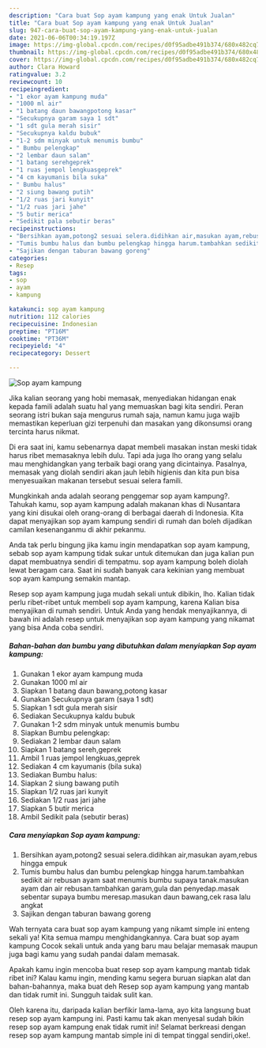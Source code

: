 ```yaml
---
description: "Cara buat Sop ayam kampung yang enak Untuk Jualan"
title: "Cara buat Sop ayam kampung yang enak Untuk Jualan"
slug: 947-cara-buat-sop-ayam-kampung-yang-enak-untuk-jualan
date: 2021-06-06T00:34:19.197Z
image: https://img-global.cpcdn.com/recipes/d0f95adbe491b374/680x482cq70/sop-ayam-kampung-foto-resep-utama.jpg
thumbnail: https://img-global.cpcdn.com/recipes/d0f95adbe491b374/680x482cq70/sop-ayam-kampung-foto-resep-utama.jpg
cover: https://img-global.cpcdn.com/recipes/d0f95adbe491b374/680x482cq70/sop-ayam-kampung-foto-resep-utama.jpg
author: Clara Howard
ratingvalue: 3.2
reviewcount: 10
recipeingredient:
- "1 ekor ayam kampung muda"
- "1000 ml air"
- "1 batang daun bawangpotong kasar"
- "Secukupnya garam saya 1 sdt"
- "1 sdt gula merah sisir"
- "Secukupnya kaldu bubuk"
- "1-2 sdm minyak untuk menumis bumbu"
- " Bumbu pelengkap"
- "2 lembar daun salam"
- "1 batang serehgeprek"
- "1 ruas jempol lengkuasgeprek"
- "4 cm kayumanis bila suka"
- " Bumbu halus"
- "2 siung bawang putih"
- "1/2 ruas jari kunyit"
- "1/2 ruas jari jahe"
- "5 butir merica"
- "Sedikit pala sebutir beras"
recipeinstructions:
- "Bersihkan ayam,potong2 sesuai selera.didihkan air,masukan ayam,rebus hingga empuk"
- "Tumis bumbu halus dan bumbu pelengkap hingga harum.tambahkan sedikit air rebusan ayam saat menumis bumbu supaya tanak.masukan ayam dan air rebusan.tambahkan garam,gula dan penyedap.masak sebentar supaya bumbu meresap.masukan daun bawang,cek rasa lalu angkat"
- "Sajikan dengan taburan bawang goreng"
categories:
- Resep
tags:
- sop
- ayam
- kampung

katakunci: sop ayam kampung 
nutrition: 112 calories
recipecuisine: Indonesian
preptime: "PT16M"
cooktime: "PT36M"
recipeyield: "4"
recipecategory: Dessert

---
```



![Sop ayam kampung](https://img-global.cpcdn.com/recipes/d0f95adbe491b374/680x482cq70/sop-ayam-kampung-foto-resep-utama.jpg)

Jika kalian seorang yang hobi memasak, menyediakan hidangan enak kepada famili adalah suatu hal yang memuaskan bagi kita sendiri. Peran seorang istri bukan saja mengurus rumah saja, namun kamu juga wajib memastikan keperluan gizi terpenuhi dan masakan yang dikonsumsi orang tercinta harus nikmat.

Di era  saat ini, kamu sebenarnya dapat membeli masakan instan meski tidak harus ribet memasaknya lebih dulu. Tapi ada juga lho orang yang selalu mau menghidangkan yang terbaik bagi orang yang dicintainya. Pasalnya, memasak yang diolah sendiri akan jauh lebih higienis dan kita pun bisa menyesuaikan makanan tersebut sesuai selera famili. 



Mungkinkah anda adalah seorang penggemar sop ayam kampung?. Tahukah kamu, sop ayam kampung adalah makanan khas di Nusantara yang kini disukai oleh orang-orang di berbagai daerah di Indonesia. Kita dapat menyajikan sop ayam kampung sendiri di rumah dan boleh dijadikan camilan kesenanganmu di akhir pekanmu.

Anda tak perlu bingung jika kamu ingin mendapatkan sop ayam kampung, sebab sop ayam kampung tidak sukar untuk ditemukan dan juga kalian pun dapat membuatnya sendiri di tempatmu. sop ayam kampung boleh diolah lewat beragam cara. Saat ini sudah banyak cara kekinian yang membuat sop ayam kampung semakin mantap.

Resep sop ayam kampung juga mudah sekali untuk dibikin, lho. Kalian tidak perlu ribet-ribet untuk membeli sop ayam kampung, karena Kalian bisa menyajikan di rumah sendiri. Untuk Anda yang hendak menyajikannya, di bawah ini adalah resep untuk menyajikan sop ayam kampung yang nikamat yang bisa Anda coba sendiri.

<!--inarticleads1-->

##### Bahan-bahan dan bumbu yang dibutuhkan dalam menyiapkan Sop ayam kampung:

1. Gunakan 1 ekor ayam kampung muda
1. Gunakan 1000 ml air
1. Siapkan 1 batang daun bawang,potong kasar
1. Gunakan Secukupnya garam (saya 1 sdt)
1. Siapkan 1 sdt gula merah sisir
1. Sediakan Secukupnya kaldu bubuk
1. Gunakan 1-2 sdm minyak untuk menumis bumbu
1. Siapkan  Bumbu pelengkap:
1. Sediakan 2 lembar daun salam
1. Siapkan 1 batang sereh,geprek
1. Ambil 1 ruas jempol lengkuas,geprek
1. Sediakan 4 cm kayumanis (bila suka)
1. Sediakan  Bumbu halus:
1. Siapkan 2 siung bawang putih
1. Siapkan 1/2 ruas jari kunyit
1. Sediakan 1/2 ruas jari jahe
1. Siapkan 5 butir merica
1. Ambil Sedikit pala (sebutir beras)




<!--inarticleads2-->

##### Cara menyiapkan Sop ayam kampung:

1. Bersihkan ayam,potong2 sesuai selera.didihkan air,masukan ayam,rebus hingga empuk
1. Tumis bumbu halus dan bumbu pelengkap hingga harum.tambahkan sedikit air rebusan ayam saat menumis bumbu supaya tanak.masukan ayam dan air rebusan.tambahkan garam,gula dan penyedap.masak sebentar supaya bumbu meresap.masukan daun bawang,cek rasa lalu angkat
1. Sajikan dengan taburan bawang goreng




Wah ternyata cara buat sop ayam kampung yang nikamt simple ini enteng sekali ya! Kita semua mampu menghidangkannya. Cara buat sop ayam kampung Cocok sekali untuk anda yang baru mau belajar memasak maupun juga bagi kamu yang sudah pandai dalam memasak.

Apakah kamu ingin mencoba buat resep sop ayam kampung mantab tidak ribet ini? Kalau kamu ingin, mending kamu segera buruan siapkan alat dan bahan-bahannya, maka buat deh Resep sop ayam kampung yang mantab dan tidak rumit ini. Sungguh taidak sulit kan. 

Oleh karena itu, daripada kalian berfikir lama-lama, ayo kita langsung buat resep sop ayam kampung ini. Pasti kamu tak akan menyesal sudah bikin resep sop ayam kampung enak tidak rumit ini! Selamat berkreasi dengan resep sop ayam kampung mantab simple ini di tempat tinggal sendiri,oke!.

